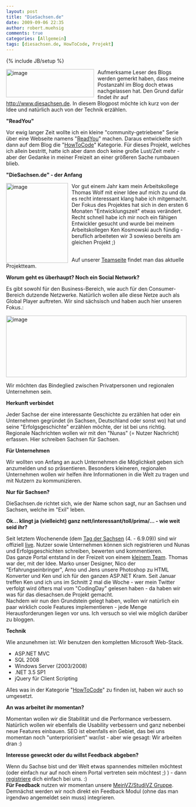 ```yaml
---
layout: post
title: "DieSachsen.de"
date: 2009-09-06 22:35
author: robert.muehsig
comments: true
categories: [Allgemein]
tags: [diesachsen.de, HowToCode, Projekt]
---
```

{% include JB/setup %}
<p><a href="{{BASE_PATH}}/assets/wp-images/image813.png"><img style="border-right-width: 0px; margin: 0px 10px 0px 0px; border-top-width: 0px; border-bottom-width: 0px; border-left-width: 0px" border="0" alt="image" align="left" src="{{BASE_PATH}}/assets/wp-images/image-thumb791.png" width="240" height="77" /></a></p>  <p>Aufmerksame Leser des Blogs werden gemerkt haben, dass meine Postanzahl im Blog doch etwas nachgelassen hat. Den Grund dafür findet ihr auf <a href="http://www.diesachsen.de">http://www.diesachsen.de</a>. In diesem Blogpost möchte ich kurz von der Idee und natürlich auch von der Technik erzählen.</p>  <p></p> <!--more-->  <p></p>  <p><strong>&quot;ReadYou&quot;</strong></p>  <p>Vor ewig langer Zeit wollte ich ein kleine &quot;community-getriebene&quot; Serie über eine Webseite namens &quot;<a href="{{BASE_PATH}}/?s=readyou">ReadYou</a>&quot; machen. Daraus entwickelte sich dann auf dem Blog die &quot;<a href="{{BASE_PATH}}/category/howtocode/">HowToCode</a>&quot; Kategorie. Für dieses Projekt, welches ich allein bestritt, hatte ich aber dann doch keine große Lust/Zeit mehr - aber der Gedanke in meiner Freizeit an einer größeren Sache rumbauen blieb.</p>  <p><strong>&quot;DieSachsen.de&quot; - der Anfang</strong></p>  <p><a href="{{BASE_PATH}}/assets/wp-images/image814.png"><img style="border-right-width: 0px; margin: 0px 10px 0px 0px; border-top-width: 0px; border-bottom-width: 0px; border-left-width: 0px" border="0" alt="image" align="left" src="{{BASE_PATH}}/assets/wp-images/image-thumb792.png" width="169" height="218" /></a>Vor gut einem Jahr kam mein Arbeitskollege Thomas Wolf mit einer Idee auf mich zu und da es recht interessant klang habe ich mitgemacht. Der Fokus des Projektes hat sich in den ersten 6 Monaten &quot;Entwicklungszeit&quot; etwas verändert. Recht schnell habe ich mir noch ein fähigen Entwickler gesucht und wurde bei meinem Arbeitskollegen Ken Kosmowski auch fündig - beruflich arbeiteten wir 3 sowieso bereits am gleichen Projekt ;)</p>  <p>&#160; <br />Auf unserer <a href="http://www.diesachsen.de/Home/Team">Teamseite</a> findet man das aktuelle Projektteam.</p>  <p><strong>Worum geht es überhaupt? Noch ein Social Network?</strong></p>  <p>Es gibt sowohl für den Business-Bereich, wie auch für den Consumer-Bereich dutzende Netzwerke. Natürlich wollen alle diese Netze auch als Global Player auftreten. Wir sind sächsisch und haben auch hier unseren Fokus.:</p>  <p><a href="{{BASE_PATH}}/assets/wp-images/image815.png"><img style="border-right-width: 0px; border-top-width: 0px; border-bottom-width: 0px; border-left-width: 0px" border="0" alt="image" src="{{BASE_PATH}}/assets/wp-images/image-thumb793.png" width="493" height="168" /></a></p>  <p>Wir möchten das Bindeglied zwischen Privatpersonen und regionalen Unternehmen sein.</p>  <p><strong>Herkunft verbindet</strong></p>  <p>Jeder Sachse der eine interessante Geschichte zu erzählen hat oder ein Unternehmen gegründet (in Sachsen, Deutschland oder sonst wo) hat und seine &quot;Erfolgsgeschichte&quot; erzählen möchte, der ist bei uns richtig. Regionale Nachrichten wollen wir mit den &quot;Nunas&quot; (= Nutzer Nachricht) erfassen. Hier schreiben Sachsen für Sachsen.</p>  <p><strong>Für Unternehmen</strong></p>  <p>Wir wollten von Anfang an auch Unternehmen die Möglichkeit geben sich anzumelden und so präsentieren. Besonders kleineren, regionalen Unternehmen wollen wir helfen ihre Informationen in die Welt zu tragen und mit Nutzern zu kommunizieren.</p>  <p><strong>Nur für Sachsen?</strong></p>  <p>DieSachsen.de richtet sich, wie der Name schon sagt, nur an Sachsen und Sachsen, welche im &quot;Exil&quot; leben. </p>  <p><strong>Ok... klingt ja (vielleicht) ganz nett/interessant/toll/prima/... - wie weit seid ihr?</strong></p>  <p>Seit letztem Wochenende (dem <a href="http://www.tds.sachsen.de/">Tag der Sachsen</a> (4. - 6.9.09)) sind wir offiziell <a href="http://www.diesachsen.de">live</a>. Nutzer sowie Unternehmen können sich registrieren und Nunas und Erfolgsgeschichten schreiben, bewerten und kommentieren.     <br />Das ganze Portal entstand in der Freizeit von einem <a href="http://www.diesachsen.de/home/team">kleinem Team</a>. Thomas war der, mit der Idee. Marko unser Designer, Nico der &quot;Erfahrungseinbringer&quot;, Arno und Jens unsere Photoshop zu HTML Konverter und Ken und ich für den ganzen ASP.NET Kram. Seit Januar treffen Ken und ich uns im Schnitt 2 mal die Woche - wer mein Twitter verfolgt wird öfters mal vom &quot;CodingDay&quot; gelesen haben - da haben wir was für das diesachsen.de Projekt gemacht.     <br />Nachdem wir nun den Grundstein gelegt haben, wollen wir natürlich ein paar wirklich coole Features implementieren - jede Menge Herausforderungen liegen vor uns. Ich versuch so viel wie möglich darüber zu bloggen.</p>  <p><strong>Technik</strong></p>  <p>Wie anzunehmen ist: Wir benutzen den kompletten Microsoft Web-Stack.</p>  <ul>   <li>ASP.NET MVC </li>    <li>SQL 2008 </li>    <li>Windows Server (2003/2008) </li>    <li>.NET 3.5 SP1 </li>    <li>jQuery für Client Scripting </li> </ul>  <p>Alles was in der Kategorie &quot;<a href="{{BASE_PATH}}/category/howtocode/">HowToCode</a>&quot; zu finden ist, haben wir auch so umgesetzt.</p>  <p><strong>An was arbeitet ihr momentan?</strong></p>  <p>Momentan wollen wir die Stabilität und die Performance verbessern. Natürlich wollen wir ebenfalls die Usability verbessern und ganz nebenbei neue Features einbauen. SEO ist ebenfalls ein Gebiet, das bei uns momentan noch &quot;unterpriorisiert&quot; war/ist - aber wie gesagt: Wir arbeiten dran :)</p>  <p><strong>Interesse geweckt oder du willst Feedback abgeben?</strong></p>  <p>Wenn du Sachse bist und der Welt etwas spannendes mitteilen möchtest (oder einfach nur auf noch einem Portal vertreten sein möchtest ;) ) - dann <a href="http://www.diesachsen.de/Registration">registriere</a> dich einfach bei uns. :)    <br /><strong>Für Feedback</strong> nutzen wir momentan unsere <a href="http://www.meinvz.net/Groups/Overview/aa03b87da6f1ea12">MeinVZ/StudiVZ Gruppe</a>. Demnächst werden wir noch direkt ein Feedback Modul (ohne das man irgendwo angemeldet sein muss) integrieren.</p>

